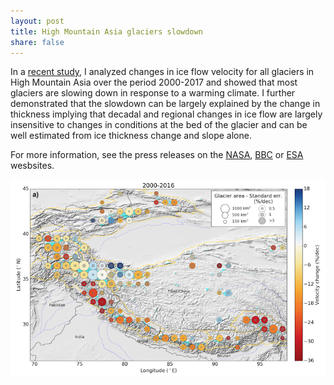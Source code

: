 ```yaml
---
layout: post
title: High Mountain Asia glaciers slowdown
share: false
---
```


In a [recent study](https://doi.org/10.1038/s41561-018-0271-9), I analyzed changes in ice flow velocity for all glaciers in High Mountain Asia over the period 2000-2017 and showed that most glaciers are slowing down in response to a warming climate. I further demonstrated that the slowdown can be largely explained by the change in thickness implying that decadal and regional changes in ice flow are largely insensitive to changes in conditions at the bed of the glacier and can be well estimated from ice thickness change and slope alone.

For more information, see the press releases on the [NASA](https://earthobservatory.nasa.gov/images/144376/ice-loss-slows-down-asian-glaciers), [BBC](https://www.bbc.com/news/science-environment-46502040) or [ESA](https://www.esa.int/Our_Activities/Observing_the_Earth/Space_for_our_climate/Slow_flow_for_glaciers_thinning_in_Asia) wesbsites.

![HMA slowdown](/images/NatGeo_HMA_map.png)  

